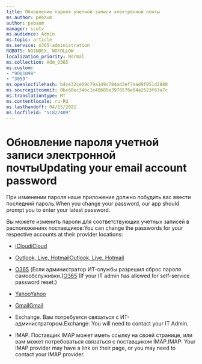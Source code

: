 ```yaml
---
title: Обновление пароля учетной записи электронной почты
ms.author: pebaum
author: pebaum
manager: scotv
ms.audience: Admin
ms.topic: article
ms.service: o365-administration
ROBOTS: NOINDEX, NOFOLLOW
localization_priority: Normal
ms.collection: Adm_O365
ms.custom:
- "9001098"
- "3059"
ms.openlocfilehash: b4ce32ceb9c79a149c784a43ef7aad9f951d2888
ms.sourcegitcommit: 8bc60ec34bc1e40685e3976576e04a2623f63a7c
ms.translationtype: MT
ms.contentlocale: ru-RU
ms.lasthandoff: 04/15/2021
ms.locfileid: "51827409"
---
```

# <a name="updating-your-email-account-password"></a><span data-ttu-id="8738a-102">Обновление пароля учетной записи электронной почты</span><span class="sxs-lookup"><span data-stu-id="8738a-102">Updating your email account password</span></span>

<span data-ttu-id="8738a-103">При изменении пароля наше приложение должно побудить вас ввести последний пароль.</span><span class="sxs-lookup"><span data-stu-id="8738a-103">When you change your password, our app should prompt you to enter your latest password.</span></span>

<span data-ttu-id="8738a-104">Вы можете изменить пароли для соответствующих учетных записей в расположениях поставщиков:</span><span class="sxs-lookup"><span data-stu-id="8738a-104">You can change the passwords for your respective accounts at their provider locations:</span></span>

- [<span data-ttu-id="8738a-105">iCloud</span><span class="sxs-lookup"><span data-stu-id="8738a-105">iCloud</span></span>](https://support.apple.com/HT201487)

- [<span data-ttu-id="8738a-106">Outlook, Live, Hotmail</span><span class="sxs-lookup"><span data-stu-id="8738a-106">Outlook, Live, Hotmail</span></span>](https://account.live.com/password/reset)

- <span data-ttu-id="8738a-107">[O365](https://passwordreset.microsoftonline.com) (Если администратор ИТ-службы разрешил сброс пароля самообслуживки.)</span><span class="sxs-lookup"><span data-stu-id="8738a-107">[O365](https://passwordreset.microsoftonline.com) (If your IT admin has allowed for self-service password reset.)</span></span>

- [<span data-ttu-id="8738a-108">Yahoo</span><span class="sxs-lookup"><span data-stu-id="8738a-108">Yahoo</span></span>](https://login.yahoo.com/account/challenge/username?done=https%3A%2F%2Fwww.yahoo.com%2F&authMechanism=secondary&chllngnm=base&sessionIndex=QQ--)

- [<span data-ttu-id="8738a-109">Gmail</span><span class="sxs-lookup"><span data-stu-id="8738a-109">Gmail</span></span>](https://support.google.com/mail/answer/41078?co=GENIE.Platform%3DDesktop&hl=en)

- <span data-ttu-id="8738a-110">Exchange. Вам потребуется связаться с ИТ-администратором.</span><span class="sxs-lookup"><span data-stu-id="8738a-110">Exchange: You will need to contact your IT Admin.</span></span>

- <span data-ttu-id="8738a-111">IMAP. Поставщик IMAP может иметь ссылку на своей странице, или вам может потребоваться связаться с поставщиком IMAP.</span><span class="sxs-lookup"><span data-stu-id="8738a-111">IMAP: Your IMAP provider may have a link on their page, or you may need to contact your IMAP provider.</span></span>